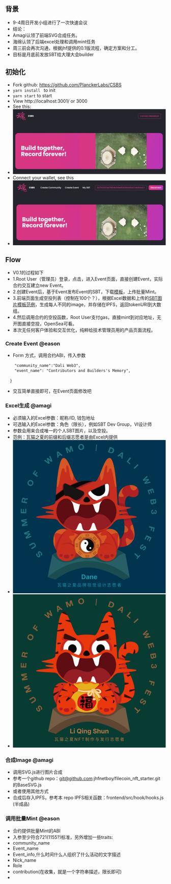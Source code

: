 ## 背景
+ 9-4周日开发小组进行了一次快速会议
+ 结论：
+ Amagi认领了前端SVG合成任务。
+ 海绵认领了后端excel处理和调用mint任务
+ 周三前会再次沟通，根据jhf提供的0.1版流程，确定方案和分工。
+ 目标是月底前发放SBT给大理大会builder

## 初始化
+ Fork github: https://github.com/PlanckerLabs/CSBS
+ ```yarn install ``` to init
+ ``` yarn start ``` to start
+ View http://localhost:3001/ or 3000
+ See this:
+ ![CSBS-1](images/csbs-1.png)
+ Connect your wallet, see this
+ ![CSBS-2](images/csbs-2.png)

## Flow
+ V0.1的过程如下
+ 1.Root User（管理员）登录，点击，进入Event页面，直接创建Event，实际合约交互建立new Event。
+ 2.创建Event后，基于Event发布Event的SBT，下载[模板](contributors-list.xlsx)，上传批量Mint。
+ 3.前端页面生成空投列表（控制在100个？），根据Excel数据和上传的[SBT图片模板范例]()，生成每人不同的image，并存储在IPFS，返回tokenURI到大数组。
+ 4.然后调用合约的空投函数，Root User支付gas，直接mint到对应地址，无开图直接空投，OpenSea可看。
+ 本次无任何客户体验和交互优化，纯粹给技术管理员用的产品页面流程。

### Create Event @eason
+ Form 方式，调用合约ABI，传入参数
``` {
    "community_name":"Dali Web3",
    "event_name": "Contributors and Builders's Memory",

  } 
```
+ 交互简单直接即可，在Event页面修改吧

### Excel生成 @amagi
+ 必须输入的Excel参数：昵称/ID, 钱包地址
+ 可选输入的Excel参数：角色（限长），例如SBT Dev Group，VI设计师
+ 参数会用来合成唯一的个人SBT图片，以及空投。
+ 范例：瓦猫之夏的前缀和后缀志愿者是由Excel内提供
+ ![NFT1](images/NFT1.png)
+ ![NFT2](images/NFT2.png)

### 合成Image @amagi
+ 调用SVG.js进行图片合成
+ 参考一个github repo：git@github.com:jhfnetboy/filecoin_nft_starter.git 的BaseSVG.js
+ 或者使用其他方式
+ 合成后存入IPFS，参考本 repo IPFS相关函数：frontend/src/hook/hooks.js (半成品)

### 调用批量Mint @eason
+ 合约提供批量Mint的ABI
+ 入参至少符合721(1155?)标准，另外增加一些traits:
+ community_name
+ Event_name
+ Event_info,什么时间什么人组织了什么活动的文字描述
+ Nick_name
+ Role
+ contribution(在收集，就是一个字符串描述，限长即可)
+ 



